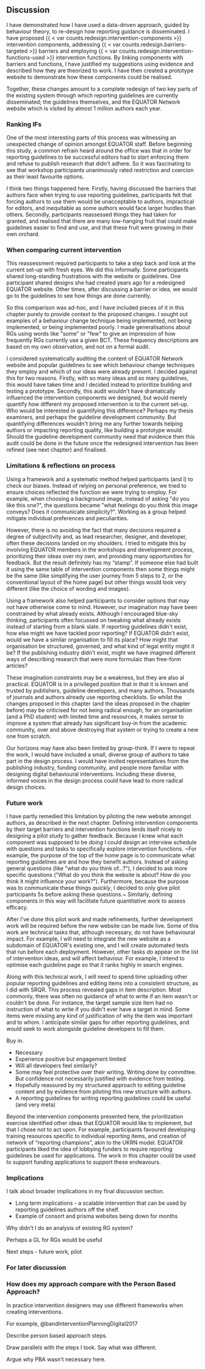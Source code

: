## Discussion

I have demonstrated how I have used a data-driven approach, guided by behaviour theory, to re-design how reporting guidance is disseminated. I have proposed {{ < var counts.redesign.intervention-components >}} intervention components, addressing {{ < var counts.redesign.barriers-targeted >}} barriers and employing {{ < var counts.redesign.intervention-functions-used >}} intervention functions. By linking components with barriers and functions, I have justified my suggestions using evidence and described how they are theorized to work. I have then created a prototype website to demonstrate how these components could be realised.

Together, these changes amount to a complete redesign of two key parts of the existing system through which reporting guidelines are currently disseminated; the guidelines themselves, and the EQUATOR Network website which is visited by almost 1 million authors each year.

### Ranking IFs

One of the most interesting parts of this process was witnessing an unexpected change of opinion amongst EQUATOR staff. Before beginning this study, a common refrain heard around the office was that in order for reporting guidelines to be successful editors had to start enforcing them and refuse to publish research that didn't adhere. So it was fascinating to see that workshop participants unanimously rated restriction and coercion as their least favourite options.

I think two things happened here. Firstly, having discussed the barriers that authors face when trying to use reporting guidelines, participants felt that forcing authors to use them would be unacceptable to authors, impractical for editors, and inequitable as some authors would face larger hurdles than others. Secondly, participants reassessed things they had taken for granted, and realised that there are many low-hanging fruit that could make guidelines easier to find and use, and that these fruit were growing in their own orchard.

### When comparing current intervention

This reassessment required participants to take a step back and look at the current set-up with fresh eyes. We did this informally. Some participants shared long-standing frustrations with the website or guidelines. One participant shared designs she had created years ago for a redesigned EQUATOR website. Other times, after discussing a barrier or idea, we would go to the guidelines to see how things are  done currently.

So this comparison was ad-hoc, and I have included pieces of it in this chapter purely to provide context to the proposed changes. I sought out examples of a behaviour change technique being implemented, not being implemented, or being implemented poorly. I made generalisations about RGs using words like "some" or "few" to give an impression of how frequently RGs currently use a given BCT. These frequency descriptions are based on my own observation, and not on a formal audit.

I considered systematically auditing the content of EQUATOR Network website and popular guidelines to see which behaviour change techniques they employ and which of our ideas were already present. I decided against this  for two reasons. Firstly, with so many  ideas and so many guidelines, this would have taken time and I decided instead to prioritize building and testing a prototype. Secondly, this audit wouldn't have dramatically influenced the intervention components we designed, but would merely quantify how different my proposed intervention is to the current set-up. Who would be interested in quantifying this difference? Perhaps my thesis examiners, and perhaps the guideline development community. But quantifying differences wouldn't bring me any further towards helping authors or impacting reporting quality, like building a prototype would. Should the guideline development community need that evidence then this audit could be done in the future once the redesigned intervention has been refined (see next chapter) and finalised.

### Limitations & reflections on process

Using a framework and a systematic method helped participants (and I) to check our biases. Instead of relying on personal preference, we tried to ensure choices reflected the function we were trying to employ. For example, when choosing a background image, instead of asking "do you like this one?", the questions became "what feelings do you think this image conveys? Does it communicate simplicity?". Working as a group helped mitigate individual preferences and peculiarities.

However, there is no avoiding the fact that many decisions required a degree of subjectivity and, as lead researcher, designer, and developer, often these decisions landed on my shoulders. I tried to mitigate this by involving EQUATOR members in the workshops and development process, prioritizing their ideas over my own, and providing many opportunities for feedback. But the result definitely has my “stamp”. If someone else had built it using the same table of intervention components then some things might be the same (like simplifying the user journey from 5 steps to 2, or the conventional layout of the home page) but other things would look very different (like the choice of wording and images).

Using a framework also helped participants to consider options that may not have otherwise come to mind. However, our imagination may have been constrained by what already exists. Although I encouraged blue-sky thinking, participants often focussed on tweaking what already exists instead of starting from a blank slate. If reporting guidelines didn't exist, how else might we have tackled poor reporting? If EQUATOR didn't exist, would we have a similar organisation to fill its place? How might that organisation be structured, governed, and what kind of legal entity might it be? If the publishing industry didn't exist, might we have imagined different ways of describing research that were more formulaic than free-form articles?

These imagination constraints may be a weakness, but they are also al practical. EQUATOR is in a privileged position that in that it is known and trusted by publishers, guideline developers, and many authors. Thousands of journals and authors already use reporting checklists. So whilst the changes proposed in this chapter (and the ideas proposed in the chapter before) may be criticised for not being radical enough, for an organisation (and a PhD student) with limited time and resources, it makes sense to improve a system that already has significant buy-in from the academic community, over and above destroying that system or trying to create a new one from scratch.

Our horizons may have also been limited by group-think. If I were to repeat the work, I would have included a small, diverse group of authors to take part in the design process. I would have invited representatives from the publishing industry, funding community, and people more familiar with designing digital behavioural interventions. Including these diverse, informed voices in the design process could have lead to more radical design choices.

### Future work

I have partly remedied this limitation by piloting the new website amongst authors, as described in the next chapter. Defining intervention components by their target barriers and intervention functions lends itself nicely to designing a pilot study to gather feedback. Because I knew what each component was supposed to be _doing_ I could design an interview schedule with questions and tasks to specifically explore intervention functions. ~For example, the purpose of the top of the home page is to communicate what reporting guidelines are and how they benefit authors. Instead of asking general questions (like "what do you think of...?"), I decided to ask more specific questions ("What do you think the website is about? How do you think it might influence your work?"). Furthermore, because the purpose was to communicate these things _quickly_, I decided to only give pilot participants 5s before asking these questions.~ Similarly, defining components in this way will facilitate future quantitative work to assess efficacy.

After I've done this pilot work and made refinements, further development work will be required before the new website can be made live. Some of this work are technical tasks that, although necessary, do not have behavioural impact. For example, I will need to integrate the new website as a subdomain of EQUATOR's existing one, and I will create automated tests that run before each deployment. However, other tasks _do_ appear on the list of intervention ideas, and will affect behaviour. For example, I intend to optimise each guideline page so that it ranks highly in search engines.

Along with this technical work, I will need to spend time uploading other popular reporting guidelines and editing items into a consistent structure, as I did with SRQR. This process revealed gaps in item description. Most commonly, there was often no guidance of what to write if an item wasn't or couldn't be done. For instance, the target sample size item had no instruction of what to write if you didn't ever have a target in mind. Some items were missing any kind of justification of why the item was important and to whom. I anticipate similar gaps for other reporting guidelines, and would seek to work alongside guideline developers to fill them.

Buy in. 
- Necessary 
- Experience positive but engagement limited
- Will all developers feel similarly?
- Some may feel protective over their writing. Writing done by committee. But confidence not necessarily justified with evidence from testing. 
- Hopefully reassured by my structured approach to editing guideline content and by evidence from piloting this new structure with authors.
- A reporting guidelines for writing reporting guidelines could be useful (and very meta)

Beyond the intervention components presented here, the prioritization exercise identified other ideas that EQUATOR would like to implement, but that I chose not to act upon. For example, participants favoured developing training resources specific to individual reporting items, and creation of network of “reporting champions”, akin to the UKRN model. EQUATOR participants liked the idea of lobbying funders to require reporting guidelines be used for applications. The work in this chapter could be used to support funding applications to support these endeavours. 

### Implications

I talk about broader implications in my final discussion section.  

- Long term implications - a scalable intervention that can be used by reporting guidelines authors off the shelf.
- Example of consort and prisma websites being down for months

Why didn’t I do an analysis of existing RG system?

Perhaps a GL for RGs would be useful

Next steps - future work, pilot

### For later discussion

### How does my approach compare with the Person Based Approach?

In practice intervention designers may use different frameworks when creating interventions.

For example, @bandInterventionPlanningDigital2017

Describe person based approach steps.

Draw parallels with the steps I took. Say what was different.

Argue why PBA wasn't necessary here.
